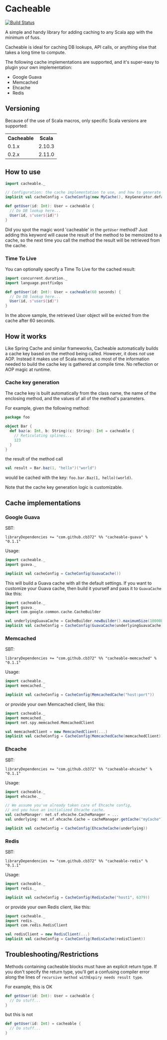 # Cacheable

[![Build Status](https://travis-ci.org/cb372/cacheable.png)](https://travis-ci.org/cb372/cacheable)

A simple and handy library for adding caching to any Scala app with the minimum of fuss.

Cacheable is ideal for caching DB lookups, API calls, or anything else that takes a long time to compute.

The following cache implementations are supported, and it's super-easy to plugin your own implementation:
* Google Guava
* Memcached
* Ehcache
* Redis

## Versioning

Because of the use of Scala macros, only specific Scala versions are supported:

<table>
  <tr><th>Cacheable</th><th>Scala</th></tr>
  <tr><td>0.1.x</td><td>2.10.3</td></tr>
  <tr><td>0.2.x</td><td>2.11.0</td></tr>
</table>

## How to use

```scala 
import cacheable._

// Configuration: the cache implementation to use, and how to generate cache keys
implicit val cacheConfig = CacheConfig(new MyCache(), KeyGenerator.defaultGenerator)

def getUser(id: Int): User = cacheable { 
  // Do DB lookup here...
  User(id, s"user${id}")
}
```

Did you spot the magic word 'cacheable' in the `getUser` method? Just adding this keyword will cause the result of the method to be memoized to a cache, so the next time you call the method the result will be retrieved from the cache.

### Time To Live 

You can optionally specify a Time To Live for the cached result:

```scala 
import concurrent.duration._
import language.postfixOps

def getUser(id: Int): User = cacheable(60 seconds) { 
  // Do DB lookup here...
  User(id, s"user${id}")
}
```

In the above sample, the retrieved User object will be evicted from the cache after 60 seconds.

## How it works

Like Spring Cache and similar frameworks, Cacheable automatically builds a cache key based on the method being called. However, it does *not* use AOP. Instead it makes use of Scala macros, so most of the information needed to build the cache key is gathered at compile time. No reflection or AOP magic at runtime.

### Cache key generation

The cache key is built automatically from the class name, the name of the enclosing method, and the values of all of the method's parameters.

For example, given the following method:

```scala 
package foo

object Bar {
  def baz(a: Int, b: String)(c: String): Int = cacheable { 
    // Reticulating splines...   
    123
  }
}
```

the result of the method call
```scala 
val result = Bar.baz(1, "hello")("world")
```

would be cached with the key: `foo.bar.Baz(1, hello)(world)`.

Note that the cache key generation logic is customizable.

## Cache implementations

### Google Guava

SBT:

```
libraryDependencies += "com.github.cb372" %% "cacheable-guava" % "0.1.1"
```

Usage:

```scala
import cacheable._
import guava._

implicit val cacheConfig = CacheConfig(GuavaCache())
```

This will build a Guava cache with all the default settings. If you want to customize your Guava cache, then build it yourself and pass it to `GuavaCache` like this:

```scala
import cacheable._
import guava._
import com.google.common.cache.CacheBuilder

val underlyingGuavaCache = CacheBuilder.newBuilder().maximumSize(10000L).build[String, Object]
implicit val cacheConfig = CacheConfig(GuavaCache(underlyingGuavaCache))
```

### Memcached

SBT:

```
libraryDependencies += "com.github.cb372" %% "cacheable-memcached" % "0.1.1"
```

Usage:

```scala
import cacheable._
import memcached._

implicit val cacheConfig = CacheConfig(MemcachedCache("host:port"))
```

or provide your own Memcached client, like this:

```scala
import cacheable._
import memcached._
import net.spy.memcached.MemcachedClient

val memcachedClient = new MemcachedClient(...)
implicit val cacheConfig = CacheConfig(MemcachedCache(memcachedClient))
```

### Ehcache

SBT:

```
libraryDependencies += "com.github.cb372" %% "cacheable-ehcache" % "0.1.1"
```

Usage:

```scala
import cacheable._
import ehcache._

// We assume you've already taken care of Ehcache config, 
// and you have an initialized Ehcache cache.
val cacheManager: net.sf.ehcache.CacheManager = ...
val underlying: net.sf.ehcache.Cache = cacheManager.getCache("myCache")

implicit val cacheConfig = CacheConfig(EhcacheCache(underlying))
```

### Redis

SBT:

```
libraryDependencies += "com.github.cb372" %% "cacheable-redis" % "0.1.1"
```

Usage:

```scala
import cacheable._
import redis._

implicit val cacheConfig = CacheConfig(RedisCache("host1", 6379))
```

or provide your own Redis client, like this:

```scala
import cacheable._
import redis._
import com.redis.RedisClient

val redisClient = new RedisClient(...)
implicit val cacheConfig = CacheConfig(RedisCache(redisClient))
```

## Troubleshooting/Restrictions

Methods containing cacheable blocks must have an explicit return type.
If you don't specify the return type, you'll get a confusing compiler error along the lines of `recursive method withExpiry needs result type`.

For example, this is OK

```scala
def getUser(id: Int): User = cacheable {
  // Do stuff...
}
```

but this is not

```scala
def getUser(id: Int) = cacheable {
  // Do stuff...
}
```
